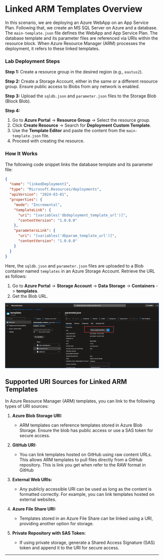 # Linked ARM Templates Overview

In this scenario, we are deploying an Azure WebApp on an App Service Plan. Following that, we create an MS SQL Server on Azure and a database. The `main-template.json` file defines the WebApp and App Service Plan. The database template and its parameter files are referenced via URIs within the resource block. When Azure Resource Manager (ARM) processes the deployment, it refers to these linked templates.

### Lab Deployment Steps

**Step 1:** Create a resource group in the desired region (e.g., `eastus2`).

**Step 2:** Create a Storage Account, either in the same or a different resource group. Ensure public access to Blobs from any network is enabled.

**Step 3:** Upload the `sqldb.json` and `parameter.json` files to the Storage Blob (Block Blob).

**Step 4:** 
1. Go to **Azure Portal** -> **Resource Group** -> Select the resource group.
2. Click **Create Resource** -> Search for **Deployment Custom Template**.
3. Use the **Template Editor** and paste the content from the `main-template.json` file.
4. Proceed with creating the resource.

### How It Works

The following code snippet links the database template and its parameter file:

```json
{
  "name": "linkedDeployment1",
  "type": "Microsoft.Resources/deployments",
  "apiVersion": "2024-03-01",
  "properties": {
    "mode": "Incremental",
    "templateLink": {
      "uri": "[variables('dbdeployment_template_url')]",
      "contentVersion": "1.0.0.0"
    },
    "parametersLink": {
      "uri": "[variables('dbparam_template_url')]",
      "contentVersion": "1.0.0.0"
    }
  }
}
```

Here, the `sqldb.json` and `parameter.json` files are uploaded to a Blob container named `templates` in an Azure Storage Account. Retrieve the URL as follows:

1. Go to **Azure Portal** -> **Storage Account** -> **Data Storage** -> **Containers** -> **templates**.
2. Get the Blob URL.

![URL](url.png)

## Supported URI Sources for Linked ARM Templates

In Azure Resource Manager (ARM) templates, you can link to the following types of URI sources:

1. **Azure Blob Storage URI:**
   - ARM templates can reference templates stored in Azure Blob Storage. Ensure the blob has public access or use a SAS token for secure access.

2. **GitHub URI:**
   - You can link templates hosted on GitHub using raw content URLs. This allows ARM templates to pull files directly from a GitHub repository. This is link you get when refer to the RAW format in GitHub

3. **External Web URIs:**
   - Any publicly accessible URI can be used as long as the content is formatted correctly. For example, you can link templates hosted on external websites.

4. **Azure File Share URI:**
   - Templates stored in an Azure File Share can be linked using a URI, providing another option for storage.

5. **Private Repository with SAS Token:**
   - If using private storage, generate a Shared Access Signature (SAS) token and append it to the URI for secure access.

---
